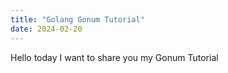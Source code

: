 ```yaml
---
title: "Golang Gonum Tutorial"
date: 2024-02-20
---
```


Hello today I want to share you my Gonum Tutorial

